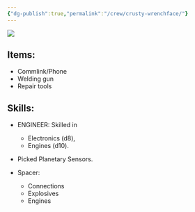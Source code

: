 ```yaml
---
{"dg-publish":true,"permalink":"/crew/crusty-wrenchface/"}
---
```



![](https://i.imgur.com/zrICJ93.png)

## Items:

- Commlink/Phone
- Welding gun
- Repair tools

## Skills:

 - ENGINEER: Skilled in 
	 - Electronics (d8), 
	 - Engines (d10). 
 - Picked Planetary Sensors.
 
 - Spacer:
	 - Connections
	 - Explosives
	 - Engines